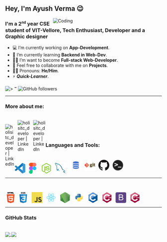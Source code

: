 ## Hey, I'm Ayush Verma 😉

<img align="right" alt="Coding" width="350" src="https://cdn.dribbble.com/users/4382412/screenshots/15633275/media/085a014ebebde73e5cd510c93941f49a.gif">

### I'm a 2<sup><small>nd</small></sup> year CSE student of VIT-Vellore, Tech Enthusiast, Developer and a Graphic designer

- 💻 I’m currently working on **App-Development**.
- 🥇 I’m currently learning **Backend in Web-Dev**.
- 👩‍💻 I’m want to become **Full-stack Web-Developer**.
- 💬 Feel free to collaborate with me on **Projects**.
- 👨‍🎓 Pronouns: **He/Him**.
- ⚡ **_Quick-Learner_**.

![>](https://komarev.com/ghpvc/?username=Ayush76-crypto&style=plastic&color=blueviolet) <sup>**~**</sup>
<img alt="GitHub followers" src="https://img.shields.io/github/followers/Ayush76-crypto?label=Ayush76-crypto&style=social">

---

### More about me:

<br />

[<img align="left" alt="holisitc_developer | LinkedIn" width="30px" src="https://img.icons8.com/cute-clipart/50/000000/linkedin.png" />][linkedin]

[<img  align="left" style="position:relative;top:-13px;left:5px;padding:0px 5px 0px 5px;" alt="holisitc_developer | LinkedIn" width="40px" src="https://img.icons8.com/clouds/100/000000/instagram-reel.png" />][instagram]

[<img  align="left" style="position:relative;top:-13px;left:5px;padding:0px 5px 0px 5px;" alt="holisitc_developer | LinkedIn" width="40px" src="https://img.icons8.com/bubbles/50/000000/facebook-new.png" />][facebook]

<br />
<br />

### Languages and Tools:

<br />

[<code><img align="left" alt="Visual Studio Code" width="35px" src="https://raw.githubusercontent.com/devicons/devicon/master/icons/vscode/vscode-original.svg" /></code>][github]
[<img align="left" style="padding:0px 5px 0px 5px" alt="Visual Studio Code" width="35px" src="https://raw.githubusercontent.com/devicons/devicon/master/icons/figma/figma-original.svg" />][github]
[<img align="left" style="padding:0px 5px 0px 5px" alt="Visual Studio Code" width="35px" src="https://raw.githubusercontent.com/devicons/devicon/master/icons/nodejs/nodejs-original.svg" />][github]
[<img align="left" style="padding:0px 5px 0px 5px" alt="Visual Studio Code" width="35px" src="https://raw.githubusercontent.com/devicons/devicon/master/icons/mysql/mysql-original.svg" />][github]

[<img align="left" style="position:relative;top:-10px;left:5px;padding:0px 5px 0px 5px;" alt="SQL" width="35px" src="https://raw.githubusercontent.com/github/explore/80688e429a7d4ef2fca1e82350fe8e3517d3494d/topics/sql/sql.png" />][github]
[<img align="left" style="position:relative;top:-10px;left:5px;padding:0px 5px 0px 5px;" alt="Git" width="35px" src="https://raw.githubusercontent.com/github/explore/80688e429a7d4ef2fca1e82350fe8e3517d3494d/topics/git/git.png" />][github]
[<img align="left" style="position:relative;top:-10px;left:5px;padding:0px 5px 0px 5px;" alt="GitHub" width="35px" src="https://raw.githubusercontent.com/github/explore/78df643247d429f6cc873026c0622819ad797942/topics/github/github.png" />][github]
[<img align="left" style="position:relative;top:-10px;left:5px;padding:0px 5px 0px 5px;" alt="Terminal" width="35px" src="https://raw.githubusercontent.com/github/explore/80688e429a7d4ef2fca1e82350fe8e3517d3494d/topics/terminal/terminal.png" />][github]

<br />
<br />

---

<br />

[<img align="left"  alt="HTML5" width="35px" src="https://raw.githubusercontent.com/github/explore/80688e429a7d4ef2fca1e82350fe8e3517d3494d/topics/html/html.png" />][github]
[<img align="left" style="padding:0px 5px 0px 5px" alt="CSS3" width="35px" src="https://raw.githubusercontent.com/github/explore/80688e429a7d4ef2fca1e82350fe8e3517d3494d/topics/css/css.png" />][github]
[<img align="left" style="padding:0px 5px 0px 5px" alt="JavaScript" width="35px" src="https://raw.githubusercontent.com/github/explore/80688e429a7d4ef2fca1e82350fe8e3517d3494d/topics/javascript/javascript.png" />][github]
[<img align="left" style="padding:0px 5px 0px 5px" alt="React" width="35px" src="https://raw.githubusercontent.com/github/explore/80688e429a7d4ef2fca1e82350fe8e3517d3494d/topics/react/react.png" />][github]
[<img align="left" style="padding:0px 5px 0px 5px" alt="Node.js" width="35px" src="https://raw.githubusercontent.com/github/explore/80688e429a7d4ef2fca1e82350fe8e3517d3494d/topics/nodejs/nodejs.png" />][github]
[<img align="left" style="padding:0px 5px 0px 5px" style="padding:0px 5px 0px 5px" alt="python" width="35px" src="https://raw.githubusercontent.com/github/explore/80688e429a7d4ef2fca1e82350fe8e3517d3494d/topics/python/python.png" />][github]
[<img align="left" style="padding:0px 5px 0px 5px" alt="python" width="35px" src="https://raw.githubusercontent.com/devicons/devicon/master/icons/c/c-original.svg" />][github]
[<img align="left" style="padding:0px 5px 0px 5px" alt="python" width="35px" src="https://raw.githubusercontent.com/devicons/devicon/master/icons/cplusplus/cplusplus-original.svg" />][github]
[<img align="left" style="padding:0px 5px 0px 5px" alt="python" width="35px" src="https://raw.githubusercontent.com/devicons/devicon/master/icons/bootstrap/bootstrap-plain.svg" />][github]
[<img align="left" style="padding:0px 5px 0px 5px" alt="python" width="35px" src="https://raw.githubusercontent.com/devicons/devicon/master/icons/cplusplus/cplusplus-original.svg" />][github]

<br />
<br />

---

### **GitHub Stats**

<br />

<a href="https://github.com/Ayush76-crypto">
  <img align="center" src="https://github-readme-stats.vercel.app/api?username=Ayush76-crypto&show_icons=true&hide_border=false&title_color=ffffff&amp&icon_color=bb2acf&amp&text_color=daf7dc&amp&bg_color=191919"/>
</a>
<a href="https://github.com/Ayush76-crypto">
  <img align="center" height="195px" src="https://github-readme-stats.vercel.app/api/top-langs/?username=Ayush76-crypto&theme=dark&hide_langs_below=0" />
</a>


[github]: https://github.com/Ayush76-crypto
[facebook]: https://www.facebook.com/profile.php?id=100070096233810
[instagram]: https://www.instagram.com/ayushverma941/
[linkedin]: https://www.linkedin.com/in/ayush-verma-6b5986202
